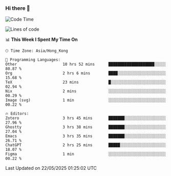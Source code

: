 ### Hi there 👋

<!--
**nicehiro/nicehiro** is a ✨ _special_ ✨ repository because its `README.md` (this file) appears on your GitHub profile.

Here are some ideas to get you started:

- 🔭 I’m currently working on ...
- 🌱 I’m currently learning ...
- 👯 I’m looking to collaborate on ...
- 🤔 I’m looking for help with ...
- 💬 Ask me about ...
- 📫 How to reach me: ...
- 😄 Pronouns: ...
- ⚡ Fun fact: ...
-->

<!--START_SECTION:waka-->
![Code Time](http://img.shields.io/badge/Code%20Time-680%20hrs%2014%20mins-blue)

![Lines of code](https://img.shields.io/badge/From%20Hello%20World%20I%27ve%20Written-1.7%20million%20lines%20of%20code-blue)

📊 **This Week I Spent My Time On** 

```text
🕑︎ Time Zone: Asia/Hong_Kong

💬 Programming Languages: 
Other                    10 hrs 52 mins      ████████████████████░░░░░   80.87 % 
Org                      2 hrs 6 mins        ████░░░░░░░░░░░░░░░░░░░░░   15.68 % 
TeX                      23 mins             █░░░░░░░░░░░░░░░░░░░░░░░░   02.94 % 
Nix                      2 mins              ░░░░░░░░░░░░░░░░░░░░░░░░░   00.29 % 
Image (svg)              1 min               ░░░░░░░░░░░░░░░░░░░░░░░░░   00.22 % 

🔥 Editors: 
Zotero                   3 hrs 45 mins       ███████░░░░░░░░░░░░░░░░░░   27.96 % 
Ghostty                  3 hrs 38 mins       ███████░░░░░░░░░░░░░░░░░░   27.04 % 
Emacs                    3 hrs 35 mins       ███████░░░░░░░░░░░░░░░░░░   26.71 % 
ChatGPT                  2 hrs 25 mins       █████░░░░░░░░░░░░░░░░░░░░   18.07 % 
Figma                    1 min               ░░░░░░░░░░░░░░░░░░░░░░░░░   00.22 % 
```


 Last Updated on 22/05/2025 01:25:02 UTC
<!--END_SECTION:waka-->
